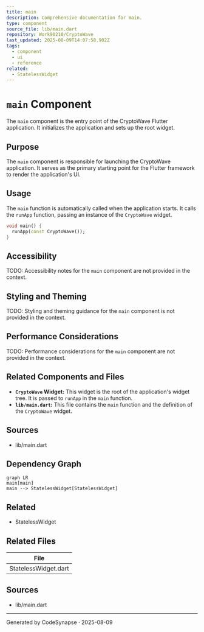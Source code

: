 ```yaml
---
title: main
description: Comprehensive documentation for main.
type: component
source_file: lib/main.dart
repository: Work90210/CryptoWave
last_updated: 2025-08-09T14:07:58.902Z
tags:
  - component
  - ui
  - reference
related:
  - StatelessWidget
---
```

# `main` Component

The `main` component is the entry point of the CryptoWave Flutter application. It initializes the application and sets up the root widget.

## Purpose

The `main` component is responsible for launching the CryptoWave application. It serves as the primary starting point for the Flutter framework to render the application's UI.

## Usage

The `main` function is automatically called when the application starts. It calls the `runApp` function, passing an instance of the `CryptoWave` widget.

```dart
void main() {
  runApp(const CryptoWave());
}
```

## Accessibility

TODO: Accessibility notes for the `main` component are not provided in the context.

## Styling and Theming

TODO: Styling and theming guidance for the `main` component is not provided in the context.

## Performance Considerations

TODO: Performance considerations for the `main` component are not provided in the context.

## Related Components and Files

*   **`CryptoWave` Widget:** This widget is the root of the application's widget tree. It is passed to `runApp` in the `main` function.
*   **`lib/main.dart`:** This file contains the `main` function and the definition of the `CryptoWave` widget.

## Sources

*   lib/main.dart

## Dependency Graph

```mermaid
graph LR
main[main]
main --> StatelessWidget[StatelessWidget]
```


## Related
- StatelessWidget

## Related Files

| File |
|---|
| StatelessWidget.dart |

## Sources
- lib/main.dart

---
Generated by CodeSynapse · 2025-08-09